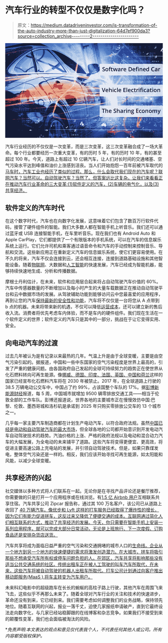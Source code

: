 # 汽车行业的转型不仅仅是数字化吗？

> 原文：<https://medium.datadriveninvestor.com/is-transformation-of-the-auto-industry-more-than-just-digitalization-64d7ef900da3?source=collection_archive---------2----------------------->

![](img/21b12d2e6c9abb1e821635569f8a94be.png)

汽车行业经历的不仅仅是一次变革，而是三次变革，这三次变革融合成了一场大革命。每个行业都要经历一次重大变革，有的历时 5 年，有的历时 10 年，有的甚至超过 100 年。今天，道路上有超过 10 亿辆汽车，让人们对长时间的交通堵塞、空气污染水平达到峰值和油价上涨感到沮丧。当人们开始抱怨一百年前被汽车取代的[马车时，汽车工业也经历了类似的过程。那么，什么会取代我们现在的汽车呢？联网汽车？当然可以。自动驾驶汽车？当然了。但答案远比这复杂。让我们来看看正在推动汽车行业革命的三大变革:(1)软件定义的汽车，(2)车辆的电气化，以及(3)共享经济。](https://movimentogroup.com/blog/looking-back-to-understand-the-impact-of-the-driverless-car-revolution/)

## 软件定义的汽车时代

在这个数字时代，汽车也在向数字化发展，这意味着它们包含了数百万行软件代码，接管了硬件组件的智能。我们大多数人都在智能手机上听音乐。我们还可以通过蓝牙或 USB 连接智能手机，在车里听音乐。现在我们也有 Android Auto 和 Apple CarPlay，它们都提供了一个有限版本的手机系统，可以在汽车的信息娱乐系统上运行。它们允许司机和乘客通过语音命令和汽车的手动控制来控制音乐、导航和交流。这些新应用正在重新定义汽车的信息娱乐系统，使它们更容易使用。在不久的将来，汽车不仅会连接到云，还会相互连接，连接到道路基础设施和其他智能设备。随着[物联网](https://movimentogroup.com/blog/the-future-as-a-potpourri-of-cars-smartphones-and-iot/)、大数据和[人工智能](https://movimentogroup.com/blog/artificial-intelligence-autonomous-vehicles/)的快速发展，汽车已经成为智能机器，能够持续快速地生成、分析和传播数据。

摩根士丹利估计，在未来，软件和应用层合起来将占自动驾驶汽车价值的 60%。汽车中传感器数量的不断增加以及每小时产生的大量车载数据正在推动自动驾驶平台和云中数据市场的发展。从驾驶辅助功能到能够访问云中您最喜爱的应用程序，再到让您的汽车[保持最新的安全性和功能](https://movimentogroup.com/products/)，汽车将不仅仅是一台将您从 A 点带到 b 点的机器。未来将带来新的机遇，不仅可以降低[运营成本](http://news.ihsmarkit.com/press-release/automotive/over-air-software-updates-create-boon-automotive-market-ihs-says)，还可以建立新的售后收入流。消费者将优先考虑车内体验，而不是车内的硬件组件。我们现在生活在一个软件定义的世界；软件定义的汽车只是其中的一部分，挑战在于让它变得实用、安全。

## 向电动汽车的过渡

过去几年被认为是有记录以来最热的几年。气温上升是由于全球变暖，主要是由空气污染引起的。据报道，中国和一些中东国家的空气污染程度是世界上最高的，引发了严重的健康问题。由各国政府自己发起的全球可持续努力的趋势正在使世界从化石燃料转向可再生能源。像[挪威、德国、印度、法国、英国、中国和荷兰](http://dailyaccord.com/7-countries-are-banning-fossil-fuel-based-cars/)这样的国家已经宣布化石燃料汽车将在 2030 年被禁止。2017 年，在全球道路上行驶的 38.5 万辆电动公交车中，中国占了约 99%，占该国整个车队的 17%。据[彭博新能源财经](https://www.bloomberg.com/news/articles/2018-04-23/electric-buses-are-hurting-the-oil-industry)报道，每 5 周，中国城市就增加 9500 辆零排放交通工具——相当于伦敦全部的工作车队。彭博还报道说，世界各地的主要城市正在慢慢效仿中国:巴黎、伦敦、墨西哥城和洛杉矶是承诺到 2025 年只购买零排放公交车的 13 个城市之一。

几乎每一家主要汽车制造商都在计划生产电动汽车，以符合政府法规。虽然[中国已经是电动和自动驾驶汽车的最大市场](http://www.scmp.com/business/china-business/article/2124042/china-spearhead-us1-trillion-autonomous-driving-revolution)，但全球各地的公司都开始意识到开发电动汽车自动驾驶技术的趋势。汽油价格的上涨、严格的政府法规以及电动和混合动力汽车的大幅发展，为全电动的未来铺平了道路。这些汽车将变得更便宜、更高效，将促进主要高速公路上充电站的发展，并引领自动驾驶技术。但是，如果只靠煤发电，整体空气污染还是一样的。相反，我们应该开始寻找可再生能源，如太阳能和风能，以减少全球变暖。

## 共享经济的兴起

社交媒体以多种方式将人们联系在一起。无论你是在寻找产品评论还是餐厅推荐，你需要做的只是打开一个应用程序或在线浏览。有[1.5 亿 Airbnb 用户](https://expandedramblings.com/index.php/airbnb-statistics/)互相联系共享住宿。汽车共享公司 Zipcar 报告称，通过其 100 万名客户，该公司已从道路上收回了 [40 万辆汽车。像优步和 Lyft 这样的打车服务已经取得了爆炸性的增长，因为它们有能力促进拼车，这反过来又降低了便捷交通的成本。互联网通过简化人们相互联系的方式，推动了共享经济的发展。今天，你只需要在智能手机上安装一系列应用程序，就可以完成大部分日常活动，无论是上班旅行、下一次度假、订购食品还是安排杂货店送货。](https://www.autoblog.com/2016/09/09/zipcar-1-million-members/)

汽车共享将成为面临日益严重的空气污染和交通拥堵的城市人口的[生命线。企业从一个地方到另一个地方的快速便捷的需求将激发创造潜力。在大城市，拼车将吸引那些不想承受汽车所有权或停车问题负担的人。在郊区，汽车共享将影响那些没有适当公共交通系统的社区。传统出租车正在被人工驾驶的叫车汽车所取代，在未来，这些汽车将被自动驾驶的机器人出租车所取代。打车公司计划通过向客户推出移动即服务(MaaS ),将车主转变为汽车用户。](http://1itenterprise.com/cxo/sharing-economy-for-cars-may-see-greatest-uptake-in-developing-countries/)

未来科幻电影中的超级跑车在长长的蜿蜒的高柱子路上行驶，其他汽车在周围飞来飞去，这些似乎不再那么未来了。随着全球对汽车行业的关注和技术的快速进步，革命还没有到来，它已经到来。我们需要考虑如何调整我们的业务战略，保持领先地位。随着互联网的兴起，报业一落千丈，迫使几家报纸申请破产，直到它最终设法走向数字化，与几家已经站稳脚跟的在线博客和杂志竞争。如果我们不接受到来的颠覆性变革，我们也会面临被淘汰的风险。

**免责声明:本文表达的观点和意见仅代表我个人，不代表任何其他人或公司。所有内容都受版权保护。*